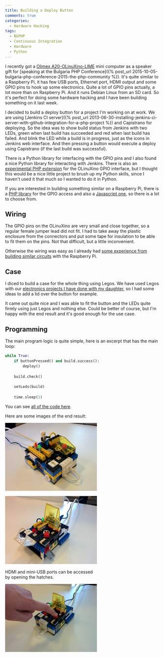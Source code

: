 ```yaml
---
title: Building a Deploy Button
comments: true
categories:
  - Hardware Hacking
tags:
  - BGPHP
  - Continuous Integration
  - Hardware
  - Python
---
```


I recently got a [Olimex A20-OLinuXino-LIME](https://www.olimex.com/wiki/A20-OLinuXino-LIME) mini computer as a speaker gift for [speaking at the Bulgaria PHP Conference]({% post_url 2015-10-05-bulgaria-php-conference-2015-the-php-community %}). It's quite similar to a Raspberry Pi, it has few USB ports, Ethernet port, HDMI output and some GPIO pins to hook up some electronics. Quite a lot of GPIO pins actually, a lot more than on Raspberry Pi. And it runs Debian Linux from an SD card. So it's perfect for doing some hardware hacking and I have been building something on it last week.

I decided to build a deploy button for a project I'm working on at work. We are using [Jenkins CI server]({% post_url 2013-06-30-installing-jenkins-ci-server-with-github-integration-for-a-php-project %}) and Capistrano for deploying. So the idea was to show build status from Jenkins with two LEDs, green when last build has succeeded and red when last build has failed. And blink the LED while a build is in progress, just as the icons in Jenkins web interface. And then pressing a button would execute a deploy using Capistrano (if the last build was successful).

<!--more-->

There is a Python library for interfacing with the GPIO pins and I also found a nice Python library for interacting with Jenkins. There is also an [experimental PHP extension](https://github.com/JakDaniels/php-A10Lime) for the OLinuXino GPIO interface, but I thought this would be a nice little project to brush up my Python skills, since I haven't used it that much so I wanted to do it in Python.

If you are interested in building something similar on a Raspberry Pi, there is a [PHP library](https://github.com/ronanguilloux/php-gpio) for the GPIO access and also a [Javascript one](https://github.com/rwaldron/johnny-five), so there is a lot to choose from.

## Wiring

The GPIO pins on the OLinuXino are very small and close together, so a regular female jumper lead did not fit. I had to take away the plastic enclosure from the connectors and put some tape for insulation to be able to fit them on the pins. Not that difficult, but a little inconvenient.

Otherwise the wiring was easy as I already had [some experience from building similar circuits](http://ifgirlthencode.blogspot.com/2015/07/traffic-lights-part-1-wiring.html) with the Raspberry Pi.

## Case

I diced to build a case for the whole thing using Legos. We have used Legos with our [electronics projects I have done with my daughter](http://ifgirlthencode.blogspot.com/2015/07/traffic-lights-part-2-coding-building.html), so I had some ideas to add a lid over the button for example.

It came out quite nice and I was able to fit the button and the LEDs quite firmly using just Legos and nothing else. Could be better of course, but I'm happy with the end result and it's good enough for the use case.

## Programming

The main program logic is quite simple, here is an excerpt that has the main loop:

```python
while True:
    if buttonPressed() and build.success():
        deploy()

    build.check()

    setLeds(build)

    time.sleep(1)
```

You can see [all of the code here](https://gist.github.com/cvuorinen/4a5b18fea1f4a65cea95).

Here are some images of the end result:

<a href="/assets/images/2015/10/2015-10-19-11.51.30.jpg"><img class="alignleft" src="/assets/images/2015/10/2015-10-19-11.51.30-300x222.jpg" width="300" /></a>

<div class="alignleft" style="width: 300px;">
    <a href="/assets/images/2015/10/2015-10-19-11.52.09.jpg"><img src="/assets/images/2015/10/2015-10-19-11.52.09-300x222.jpg" width="300" /></a>
    <p class="caption">HDMI and mini-USB ports can be accessed by opening the hatches.</p>
</div>

<a href="/assets/images/2015/10/2015-10-19-11.56.43.jpg"><img class="alignleft" src="/assets/images/2015/10/2015-10-19-11.56.43-300x222.jpg" width="300" /></a>
